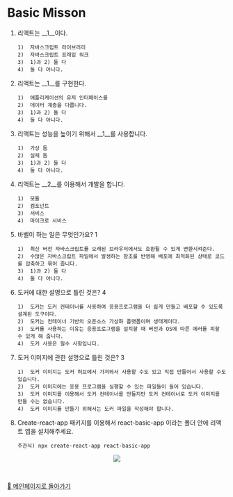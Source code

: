 

<!-- <p align="center">
<img src="https://user-images.githubusercontent.com/82005305/155260008-07e7920e-c860-482a-9192-84dec06b8a7c.png">
</p> -->

# Basic Misson

1. 리액트는 __1__이다.
    
    ```
    1)	자바스크립트 라이브러리
    2)	자바스크립트 프레임 워크
    3)	1)과 2) 둘 다 
    4)	둘 다 아니다.
    ```
    
2. 리액트는 __1__를 구현한다.
    
    ```
    1)	애플리케이션의 유저 인터페이스를 
    2)	데이터 계층을 다룹니다.
    3)	1)과 2) 둘 다 
    4)	둘 다 아니다.
    ```
    
3. 리액트는 성능을 높이기 위해서 __1__를 사용합니다.
    
    ```
    1)	가상 돔 
    2)	실제 돔
    3)	1)과 2) 둘 다 
    4)	둘 다 아니다.
    ```
    
4. 리액트는 __2__를 이용해서 개발을 합니다.
    
    ```
    1)	모듈
    2)	컴포넌트
    3)	서비스 
    4)	마이크로 서비스
    ```
    
5. 바벨이 하는 일은 무엇인가요?  1
    
    ```
    1)	최신 버전 자바스크립트를 오래된 브라우저에서도 호환될 수 있게 변환시켜준다.
    2)	수많은 자바스크립트 파일에서 발생하는 참조를 반영해 배포에 최적화된 상태로 코드를 압축하고 묶어 줍니다. 
    3)	1)과 2) 둘 다 
    4)	둘 다 아니다.
    ```
    
6. 도커에 대한 설명으로 틀린 것은?  4
    
    ```
    1)	도커는 도커 컨테이너를 사용하여 응용프로그램을 더 쉽게 만들고 배포할 수 있도록 설계된 도구이다.
    2)	도커는 컨테이너 기반의 오픈소스 가상화 플랫폼이며 생태계이다. 
    3)	도커를 사용하는 이유는 응용프로그램을 설치할 때 버전과 OS에 따른 에러를 피할 수 있게 해 줍니다.
    4)	도커 사용은 필수 사항입니다.
    ```
    
7. 도커 이미지에 관한 설명으로 틀린 것은? 3
    
    ```
    1)	도커 이미지는 도커 허브에서 가져와서 사용할 수도 있고 직접 만들어서 사용할 수도 있습니다.
    2)	도커 이미지에는 응용 프로그램을 실행할 수 있는 파일들이 들어 있습니다. 
    3)	도커 이미지를 이용해서 도커 컨테이너를 만들지만 도커 컨테이너로 도커 이미지를 만들 수는 없습니다.
    4)	도커 이미지를 만들기 위해서는 도커 파일을 작성해야 합니다.
    ```
    
8. Create-react-app 패키지를 이용해서 react-basic-app 이라는 폴더 안에 리액트 앱을 설치해주세요.
    
    ```
    주관식) npx create-react-app react-basic-app   
    ```

<p align="center">
<img src="https://user-images.githubusercontent.com/82005305/155278561-2c561c73-edc4-4286-b452-f44bfad17ef0.png">
</p>


<br/>

[📑 메인페이지로 돌아가기](/README.md)
